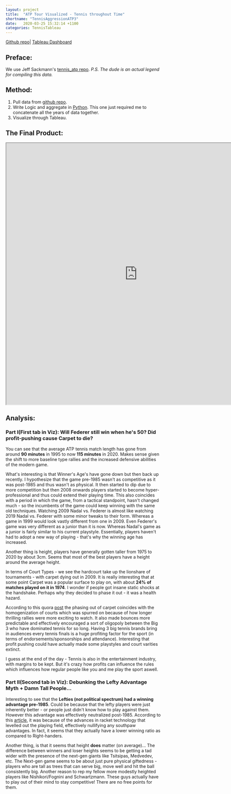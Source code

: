 ```yaml
---
layout: project
title:  "ATP Tour Visualized - Tennis throughout Time"
shortname: "TennisAggressionATP3"
date:   2020-03-25 15:32:14 +1100
categories: TennisTableau
---
```




[Github repo](https://github.com/wjia26/TennisAnalytics)|
[Tableau Dashboard](https://public.tableau.com/profile/william8331#!/vizhome/atp_matches_analysis/ATPThroughoutTime-Part1)

## Preface:
We use Jeff Sackmann's [tennis_atp repo](https://github.com/JeffSackmann/tennis_atp). *P.S. The dude is an actual legend for compiling this data.*


## Method:
1. Pull data from [github repo](https://github.com/JeffSackmann/tennis_atp).
2. Write Logic and aggregate in [Python](https://github.com/wjia26/TennisAnalytics). This one just required me to concatenate all the years of data together.
3. Visualize through Tableau.

## The Final Product:
<iframe src="https://public.tableau.com/views/atp_matches_analysis/ATPThroughoutTime-Part1?:showVizHome=no&:embed=true"
width="850" height="850"></iframe>

## Analysis:

### Part I(First tab in Viz): Will Federer still win when he's 50? Did profit-pushing cause Carpet to die?
You can see that the average ATP tennis match length has gone from around **90 minutes** in 1995 to now **115 minutes** in 2020. Makes sense given the shift to more baseline type rallies and the increased defensive abilities of the modern game. 

What's interesting is that Winner's Age's have gone down but then back up recently. I hypothesize that the game pre-1985 wasn't as competitive as it was post-1985 and thus wasn't as physical. It then started to dip due to more competition but then 2008 onwards players started to become hyper-professional and thus could extend their playing time. This also coincides with a period in which the game, from a tactical standpoint, hasn't changed much - so the incumbents of the game could keep winning with the same old techniques. Watching 2009 Nadal vs. Federer is almost like watching 2019 Nadal vs. Federer with some minor tweaks to their form. Whereas a game in 1999 would look vastly different from one in 2009. Even Federer's game was very different as a junior than it is now. Whereas Nadal's game as a junior is fairly similar to his current playstyle. Essentially, players haven't had to adopt a new way of playing - that's why the winning age has increased. 

Another thing is height, players have generally gotten taller from 1975 to 2020 by about 3cm. Seems that most of the best players have a height around the average height.

In terms of Court Types - we see the hardcourt take up the lionshare of tournaments - with carpet dying out in 2009. It is really interesting that at some point Carpet was a popular surface to play on, with about **24% of matches played on it in 1974**. I wonder if people got insane static shocks at the handshake. Perhaps why they decided to phase it out - it was a health hazard.

According to this quora [post](https://www.quora.com/Why-did-tennis-discontinue-the-use-of-carpet-on-the-WTA-and-ATP-tours) the phasing out of carpet coincides with the homogenization of courts which was spurred on because of how longer thrilling rallies were more exciting to watch. It also made bounces more predictable and effectively encouraged a sort of oligopoly between the Big 3 who have dominated tennis for so long. Having 3 big tennis brands bring in audiences every tennis finals is a huge profiting factor for the sport (in terms of endorsements/sponsorships and attendance). Interesting that profit pushing could have actually made some playstyles and court varities extinct.

I guess at the end of the day - Tennis is also in the entertainment industry, with margins to be kept. But it's crazy how profits can influence the rules which influences how regular people like you and me play the sport aswell. 


### Part II(Second tab in Viz): Debunking the Lefty Advantage Myth + Damn Tall People...
Interesting to see that the **Lefties (not political spectrum) had a winning advantage pre-1985**. Could be because that the lefty players were just inherently better - or people just didn't know how to play against them. However this advantage was effectively neutralized post-1985. According to this [article](https://www.washingtonpost.com/sports/tennis/being-a-left-handed-tennis-player-isnt-the-advantage-it-once-was/2016/05/31/fad2abd2-2740-11e6-a3c4-0724e8e24f3f_story.html), it was because of the advances in racket technology that levelled out the playing field, effectively nullifying any southpaw advantages. In fact, it seems that they actually have a lower winning ratio as compared to Right-handers.

Another thing, is that it seems that height **does** matter (on average)... The difference between winners and loser heights seems to be getting a tad wider with the presence of the next-gen giants like Tsitsipas, Medvedev, etc. The Next-gen game seems to be about just pure physical giftedness - players who are tall as trees that can serve big, move well and hit the ball consistently big. Another reason to rep my fellow more modestly heighted players like Nishikori/Fognini and Schwartzmann. These guys actually have to play out of their mind to stay competitive! There are no free points for them. 
